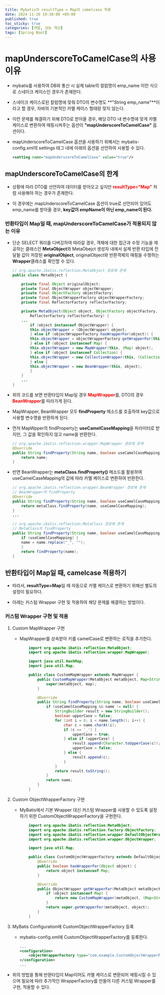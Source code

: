 ```yaml
---
title: Mybatis의 resultType = Map의 camelcase 적용 
date: 2024-11-26 19:30:00 +09:00
published: true
toc_sticky: true
categories: [개발, 성능 개선]
tags: [Spring Boot]
---
```


# mapUnderscoreToCamelCase의 사용 이유

- mybatis를 사용하여 DB와 통신 시 실제 table의 컬럼명이 emp_name 이런 식으로 스네이크 케이스인 경우가 존재한다.

- 스네이크 케이스로된 칼럼명에 맞춰 DTO의 변수명도 **"String emp_name"**이라고 할 경우, 자바의 기본적인 카멜 케이스 형태랑 맞지 않는다.

- 이런 문제를 해결하기 위해 DTO로 받아올 경우, 해당 DTO 내 변수명에 맞게 카멜 케이스로 변환하여 매핑시켜주는 옵션이 **"mapUnderscoreToCamelCase"** 옵션이다.

- mapUnderscoreToCamelCase 옵션을 사용하기 위해서는 mybatis-config.xml의 settings 태그 내에 아래의 옵션을 선언하여 사용할 수 있다.
    ```xml
    <setting name="mapUnderscoreToCamelCase" value="true"/>
    ```


## mapUnderscoreToCamelCase의 한계

- 상황에 따라 DTO를 선언하여 데이터를 받아오고 싶지만 <span style="color:red">**resultType="Map"**</span> 처럼 사용해야 하는 경우가 존재한다.

- 이 경우에는 mapUnderscoreToCamelCase 옵션이 true로 선언되어 있어도 emp_name를 받아올 경우, **key값이 empName이 아닌 emp_name이 된다.**


### 반환타입이 Map일 때, mapUnderscoreToCamelCase가 적용되지 않는 이유

- 단순 SELECT 쿼리를 디버깅하여 따라갈 경우, 객체에 대한 접근과 수정 기능을 제공하는 클래스인 **MetaObject**와 MetaObejct 생성자 내에서 실제 반환 타입에 전달될 값이 저장된 **originalObject**, originalObject와 반환객체의 매핑을 수행하는 **Wrapper**클래스를 확인할 수 있다.
    ```java
    // org.apache.ibatis.reflection.MetaObject 경로에 존재
    public class MetaObject {

        private final Object originalObject;
        private final ObjectWrapper objectWrapper;
        private final ObjectFactory objectFactory;
        private final ObjectWrapperFactory objectWrapperFactory;
        private final ReflectorFactory reflectorFactory;

        private MetaObject(Object object, ObjectFactory objectFactory, ObjectWrapperFactory objectWrapperFactory,
            ReflectorFactory reflectorFactory) {
        ...
            if (object instanceof ObjectWrapper) {
            this.objectWrapper = (ObjectWrapper) object;
            } else if (objectWrapperFactory.hasWrapperFor(object)) {
            this.objectWrapper = objectWrapperFactory.getWrapperFor(this, object);
            } else if (object instanceof Map) {
            this.objectWrapper = new MapWrapper(this, (Map) object);
            } else if (object instanceof Collection) {
            this.objectWrapper = new CollectionWrapper(this, (Collection) object);
            } else {
            this.objectWrapper = new BeanWrapper(this, object);
            }
        }
        ...
    }
    ```

- 위의 코드를 보면 반환타입이 Map일 경우 <span style="color:red">**MapWrapper**</span>를, DTO의 경우 <span style="color:red">**BeanWrapper**</span>를 따라가게 된다.

- MapWrapper, BeanWrapper 모두 **findProperty** 메소드를 호출하여 key값으로 사용할 변수명을 반환하게 된다.

- 먼저 MapWpper의 findProperty는 **useCamelCaseMapping**을 파라미터로 받지만, 그 값을 확인하지 않고 name을 반환한다.
    ```java
    // org.apache.ibatis.reflection.wrapper.MapWrapper 경로에 존재
    @Override
    public String findProperty(String name, boolean useCamelCaseMapping) {
        return name;
    }
    ```

- 반면 BeanWrapper는 **metaClass.findProperty()** 메소드를 활용하여 useCamelCaseMapping의 값에 따라 카멜 케이스로 변환하여 반환한다.
    ```java
    // org.apache.ibatis.reflection.wrapper.BeanWrapper 경로에 존재
    // BeanWrapper의 findProperty
    @Override
    public String findProperty(String name, boolean useCamelCaseMapping) {
        return metaClass.findProperty(name, useCamelCaseMapping);
    }
    ...

    // org.apache.ibatis.reflection.MetaClass 경로에 존재
    // MetaClass의 findProperty 
    public String findProperty(String name, boolean useCamelCaseMapping) {
        if (useCamelCaseMapping) {
        name = name.replace("_", "");
        }
        return findProperty(name);
    }
    ```


## 반환타입이 Map일 때, camelcase 적용하기

- 따라서, **resultType=Map**일 때 자동으로 카멜 케이스로 변환하기 위해선 별도의 설정이 필요하다.

- 아래는 커스텀 Wrapper 구현 및 적용하여 해당 문제를 해결하는 방법이다.
 

### 커스텀 Wrapper 구현 및 적용

1. Custom MapWrapper 구현
    - MapWrapper를 상속받아 키를 camelCase로 변환하는 로직을 추가한다.
        ```java
            import org.apache.ibatis.reflection.MetaObject;
            import org.apache.ibatis.reflection.wrapper.MapWrapper;

            import java.util.HashMap;
            import java.util.Map;

            public class CustomMapWrapper extends MapWrapper {
                public CustomMapWrapper(MetaObject metaObject, Map<String, Object> map) {
                    super(metaObject, map);
                }

                @Override
                public String findProperty(String name, boolean useCamelCaseMapping) {
                    if (useCamelCaseMapping && name != null) {
                        StringBuilder result = new StringBuilder();
                        boolean upperCase = false;
                        for (int i = 0; i < name.length(); i++) {
                            char c = name.charAt(i);
                            if (c == '_') {
                                upperCase = true;
                            } else if (upperCase) {
                                result.append(Character.toUpperCase(c));
                                upperCase = false;
                            } else {
                                result.append(c);
                            }
                        }
                        return result.toString();
                    }
                    return name;
                }
            }
        ```

2. Custom ObjectWrapperFactory 구현
    - MyBatis에서 기본 Wrapper 대신 커스텀 Wrapper를 사용할 수 있도록 설정하기 위한 CustomObjectWrapperFactory을 구현한다.
        ```java
            import org.apache.ibatis.reflection.MetaObject;
            import org.apache.ibatis.reflection.factory.ObjectFactory;
            import org.apache.ibatis.reflection.wrapper.DefaultObjectWrapperFactory;
            import org.apache.ibatis.reflection.wrapper.ObjectWrapper;

            import java.util.Map;

            public class CustomObjectWrapperFactory extends DefaultObjectWrapperFactory {
                @Override
                public boolean hasWrapperFor(Object object) {
                    return object instanceof Map;
                }

                @Override
                public ObjectWrapper getWrapperFor(MetaObject metaObject, Object object) {
                    if (object instanceof Map) {
                        return new CustomMapWrapper(metaObject, (Map<String, Object>) object);
                    }
                    return super.getWrapperFor(metaObject, object);
                }
            }
        ```

3. MyBatis Configuration에 CustomObjectWrapperFactory 등록
    - mybatis-config.xml에 CustomObjectWrapperFactory를 등록한다.
        ```xml
        ...
        <configuration>
            <objectWrapperFactory type="com.example.CustomObjectWrapperFactory"/>
        </configuration>
        ...
        ```

- 위의 방법을 통해 반환타입이 Map이어도 카멜 케이스로 변환되어 매핑시킬 수 있으며 필요에 따라 추가적인 WrapperFactory를 만들어 다른 커스텀 Wrapper를 구현, 적용할 수 있다.